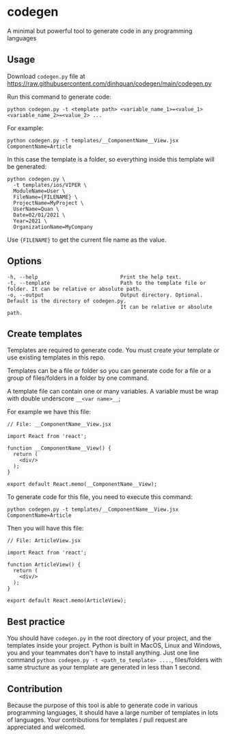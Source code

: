 # codegen
A minimal but powerful tool to generate code in any programming languages

## Usage
Download `codegen.py` file at https://raw.githubusercontent.com/dinhquan/codegen/main/codegen.py

Run this command to generate code:
```
python codegen.py -t <template path> <variable_name_1>=<value_1> <variable_name_2>=<value_2> ...
```
For example:
```
python codegen.py -t templates/__ComponentName__View.jsx ComponentName=Article
```

In this case the template is a folder, so everything inside this template will be generated:
```
python codegen.py \
  -t templates/ios/VIPER \
  ModuleName=User \
  FileName={FILENAME} \
  ProjectName=MyProject \
  UserName=Quan \
  Date=02/01/2021 \
  Year=2021 \
  OrganizationName=MyCompany
```

Use `{FILENAME}` to get the current file name as the value.

## Options
    -h, --help                           Print the help text.
    -t, --template                       Path to the template file or folder. It can be relative or absolute path.
    -o, --output                         Output directory. Optional. Default is the directory of codegen.py. 
                                         It can be relative or absolute path.

## Create templates
Templates are required to generate code. You must create your template or use existing templates in this repo.

Templates can be a file or folder so you can generate code for a file or a group of files/folders in a folder by one command.

A template file can contain one or many variables. A variable must be wrap with double underscore `__<var name>__`;

For example we have this file:
```
// File: __ComponentName__View.jsx

import React from 'react';

function __ComponentName__View() {
  return (
    <div/>
  );
}

export default React.memo(__ComponentName__View);
```

To generate code for this file, you need to execute this command:
```
python codegen.py -t templates/__ComponentName__View.jsx ComponentName=Article
```
Then you will have this file:
```
// File: ArticleView.jsx

import React from 'react';

function ArticleView() {
  return (
    <div/>
  );
}

export default React.memo(ArticleView);
```
## Best practice
You should have `codegen.py` in the root directory of your project, and the templates inside your project.
Python is built in MacOS, Linux and Windows, you and your teammates don't have to install anything.
Just one line command `python codegen.py -t <path_to_template> ....`, files/folders with same structure as your template are generated in less than 1 second.

## Contribution
Because the purpose of this tool is able to generate code in various programming languages, it should have a large number of templates in lots of languages.
Your contributions for templates / pull request are appreciated and welcomed.

